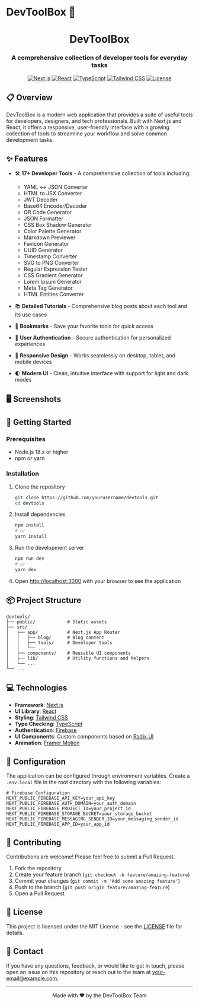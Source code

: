 # DevToolBox 🧰

<div align="center">
  <!-- Logo reference removed since the image might not exist -->
  <h1>DevToolBox</h1>
  <h3>A comprehensive collection of developer tools for everyday tasks</h3>
  
  [![Next.js](https://img.shields.io/badge/Next.js-15.3.0-black?style=flat-square&logo=next.js)](https://nextjs.org/)
  [![React](https://img.shields.io/badge/React-19.0.0-blue?style=flat-square&logo=react)](https://reactjs.org/)
  [![TypeScript](https://img.shields.io/badge/TypeScript-5.0.0-blue?style=flat-square&logo=typescript)](https://www.typescriptlang.org/)
  [![Tailwind CSS](https://img.shields.io/badge/Tailwind_CSS-4.0.0-38B2AC?style=flat-square&logo=tailwind-css)](https://tailwindcss.com/)
  [![License](https://img.shields.io/badge/License-MIT-green?style=flat-square)](LICENSE)
</div>

## 📋 Overview

DevToolBox is a modern web application that provides a suite of useful tools for developers, designers, and tech professionals. Built with Next.js and React, it offers a responsive, user-friendly interface with a growing collection of tools to streamline your workflow and solve common development tasks.

## ✨ Features

- 🛠️ **17+ Developer Tools** - A comprehensive collection of tools including:
  - YAML ↔ JSON Converter
  - HTML to JSX Converter
  - JWT Decoder
  - Base64 Encoder/Decoder
  - QR Code Generator
  - JSON Formatter
  - CSS Box Shadow Generator
  - Color Palette Generator
  - Markdown Previewer
  - Favicon Generator
  - UUID Generator
  - Timestamp Converter
  - SVG to PNG Converter
  - Regular Expression Tester
  - CSS Gradient Generator
  - Lorem Ipsum Generator
  - Meta Tag Generator
  - HTML Entities Converter
  
- 📚 **Detailed Tutorials** - Comprehensive blog posts about each tool and its use cases

- 🔖 **Bookmarks** - Save your favorite tools for quick access

- 👤 **User Authentication** - Secure authentication for personalized experiences 

- 📱 **Responsive Design** - Works seamlessly on desktop, tablet, and mobile devices

- 🌓 **Modern UI** - Clean, intuitive interface with support for light and dark modes

## 🖥️ Screenshots

<!-- Screenshots section removed as the referenced images don't exist yet -->
<!-- Add screenshots of your application here once they're available -->

## 🚀 Getting Started

### Prerequisites

- Node.js 18.x or higher
- npm or yarn

### Installation

1. Clone the repository
   ```bash
   git clone https://github.com/yourusername/devtools.git
   cd devtools
   ```

2. Install dependencies
   ```bash
   npm install
   # or
   yarn install
   ```

3. Run the development server
   ```bash
   npm run dev
   # or
   yarn dev
   ```

4. Open [http://localhost:3000](http://localhost:3000) with your browser to see the application

## 📦 Project Structure

```
devtools/
├── public/            # Static assets
├── src/
│   ├── app/           # Next.js App Router
│   │   ├── blog/      # Blog content
│   │   ├── tools/     # Developer tools
│   │   └── ...
│   ├── components/    # Reusable UI components
│   ├── lib/           # Utility functions and helpers
│   └── ...
└── ...
```

## 💻 Technologies

- **Framework**: [Next.js](https://nextjs.org/)
- **UI Library**: [React](https://reactjs.org/)
- **Styling**: [Tailwind CSS](https://tailwindcss.com/)
- **Type Checking**: [TypeScript](https://www.typescriptlang.org/)
- **Authentication**: [Firebase](https://firebase.google.com/)
- **UI Components**: Custom components based on [Radix UI](https://www.radix-ui.com/)
- **Animation**: [Framer Motion](https://www.framer.com/motion/)

## 🔧 Configuration

The application can be configured through environment variables. Create a `.env.local` file in the root directory with the following variables:

```
# Firebase Configuration
NEXT_PUBLIC_FIREBASE_API_KEY=your_api_key
NEXT_PUBLIC_FIREBASE_AUTH_DOMAIN=your_auth_domain
NEXT_PUBLIC_FIREBASE_PROJECT_ID=your_project_id
NEXT_PUBLIC_FIREBASE_STORAGE_BUCKET=your_storage_bucket
NEXT_PUBLIC_FIREBASE_MESSAGING_SENDER_ID=your_messaging_sender_id
NEXT_PUBLIC_FIREBASE_APP_ID=your_app_id
```

## 🤝 Contributing

Contributions are welcome! Please feel free to submit a Pull Request.

1. Fork the repository
2. Create your feature branch (`git checkout -b feature/amazing-feature`)
3. Commit your changes (`git commit -m 'Add some amazing feature'`)
4. Push to the branch (`git push origin feature/amazing-feature`)
5. Open a Pull Request

## 📃 License

This project is licensed under the MIT License - see the [LICENSE](LICENSE) file for details.

## 📧 Contact

If you have any questions, feedback, or would like to get in touch, please open an issue on this repository or reach out to the team at [your-email@example.com](mailto:your-email@example.com).

---

<div align="center">
  <p>Made with ❤️ by the DevToolBox Team</p>
</div>
